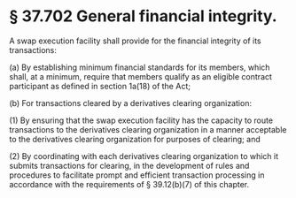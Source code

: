 # § 37.702   General financial integrity.

A swap execution facility shall provide for the financial integrity of its transactions:


(a) By establishing minimum financial standards for its members, which shall, at a minimum, require that members qualify as an eligible contract participant as defined in section 1a(18) of the Act;


(b) For transactions cleared by a derivatives clearing organization:


(1) By ensuring that the swap execution facility has the capacity to route transactions to the derivatives clearing organization in a manner acceptable to the derivatives clearing organization for purposes of clearing; and


(2) By coordinating with each derivatives clearing organization to which it submits transactions for clearing, in the development of rules and procedures to facilitate prompt and efficient transaction processing in accordance with the requirements of § 39.12(b)(7) of this chapter.




